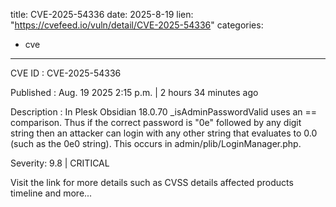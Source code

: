  
title: CVE-2025-54336
date: 2025-8-19
lien: "https://cvefeed.io/vuln/detail/CVE-2025-54336"
categories:
  - cve
---

CVE ID : CVE-2025-54336

Published :  Aug. 19
2025
2:15 p.m. | 2 hours
34 minutes ago

Description : In Plesk Obsidian 18.0.70
_isAdminPasswordValid uses an == comparison. Thus
if the correct password is "0e" followed by any digit string
then an attacker can login with any other string that evaluates to 0.0 (such as the 0e0 string). This occurs in admin/plib/LoginManager.php.

Severity: 9.8 | CRITICAL

Visit the link for more details
such as CVSS details
affected products
timeline
and more...
